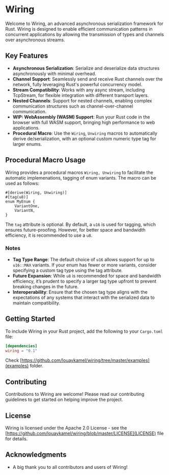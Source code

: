 
# Wiring

Welcome to Wiring, an advanced asynchronous serialization framework for Rust. Wiring is designed to enable efficient communication patterns in concurrent applications by allowing the transmission of types and channels over asynchronous streams.

## Key Features

- **Asynchronous Serialization**: Serialize and deserialize data structures asynchronously with minimal overhead.
- **Channel Support**: Seamlessly send and receive Rust channels over the network, fully leveraging Rust's powerful concurrency model.
- **Stream Compatibility**: Works with any async stream, including TcpStream, for flexible integration with different transport layers.
- **Nested Channels**: Support for nested channels, enabling complex communication structures such as channel-over-channel communication.
- **WIP: WebAssembly (WASM) Support**: Run your Rust code in the browser with full WASM support, bringing high performance to web applications.
- **Procedural Macro**: Use the `Wiring`, `Unwiring` macros to automatically derive de/serialization, with an optional custom numeric type tag for larger enums.

## Procedural Macro Usage

Wiring provides a procedural macros `Wiring, Unwiring` to facilitate the automatic implemenations, tagging of enum variants. The macro can be used as follows:

```rust!
#[derive(Wiring, Unwiring)]
#[tag(u8)]
enum MyEnum {
    VariantOne,
    VariantN,
}
```

The `tag` attribute is optional. By default, a `u16` is used for tagging, which ensures future-proofing. However, for better space and bandwidth efficiency, it is recommended to use a `u8`.

### Notes

- **Tag Type Range**: The default choice of `u16` allows support for up to `u16::MAX` variants. If your enum has fewer or more variants, consider specifying a custom tag type using the tag attribute.
- **Future Expansion**: While `u8` is recommended for space and bandwidth efficiency, it’s prudent to specify a larger tag type upfront to prevent breaking changes in the future.
- **Interoperability**: Ensure that the chosen tag type aligns with the expectations of any systems that interact with the serialized data to maintain compatibility.

## Getting Started

To include Wiring in your Rust project, add the following to your `Cargo.toml` file:

```toml
[dependencies]
wiring = "0.1"
```
Check [https://github.com/louaykamel/wiring/tree/master/examples](examples) folder.


## Contributing

Contributions to Wiring are welcome! Please read our contributing guidelines to get started on helping improve the project.

## License

Wiring is licensed under the Apache 2.0 License - see the [https://github.com/louaykamel/wiring/blob/master/LICENSE](LICENSE) file for details.

## Acknowledgments

- A big thank you to all contributors and users of Wiring!